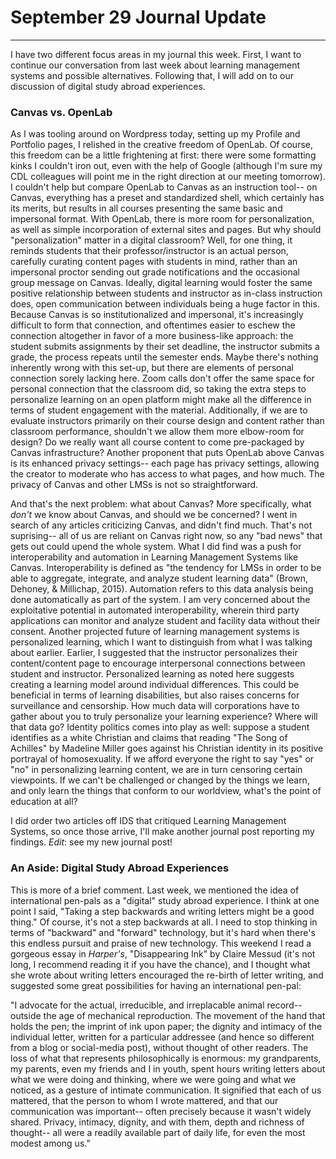# September 29 Journal Update
--- 
I have two different focus areas in my journal this week. First, I want to continue our conversation from last week about learning management systems and possible alternatives. Following that, I will add on to our discussion of digital study abroad experiences. 

### Canvas vs. OpenLab
As I was tooling around on Wordpress today, setting up my Profile and Portfolio pages, I relished in the creative freedom of OpenLab. Of course, this freedom can be a little frightening at first: there were some formatting kinks I couldn't iron out, even with the help of Google (although I'm sure my CDL colleagues will point me in the right direction at our meeting tomorrow). I couldn't help but compare OpenLab to Canvas as an instruction tool-- on Canvas, everything has a preset and standardized shell, which certainly has its merits, but results in all courses presenting the same basic and impersonal format. With OpenLab, there is more room for personalization, as well as simple incorporation of external sites and pages. But why should "personalization" matter in a digital classroom? Well, for one thing, it reminds students that their professor/instructor is an actual person, carefully curating content pages with students in mind, rather than an impersonal proctor sending out grade notifications and the occasional group message on Canvas. Ideally, digital learning would foster the same positive relationship between students and instructor as in-class instruction does, open communication between individuals being a huge factor in this. Because Canvas is so institutionalized and impersonal, it's increasingly difficult to form that connection, and oftentimes easier to eschew the connection altogether in favor of a more business-like approach: the student submits assignments by their set deadline, the instructor submits a grade, the process repeats until the semester ends. Maybe there's nothing inherently wrong with this set-up, but there are elements of personal connection sorely lacking here. Zoom calls don't offer the same space for personal connection that the classroom did, so taking the extra steps to personalize learning on an open platform might make all the difference in terms of student engagement with the material. Additionally, if we are to evaluate instructors primarily on their course design and content rather than classroom performance, shouldn't we allow them more elbow-room for design? Do we really want all course content to come pre-packaged by Canvas infrastructure? Another proponent that puts OpenLab above Canvas is its enhanced privacy settings-- each page has privacy settings, allowing the creator to moderate who has access to what pages, and how much. The privacy of Canvas and other LMSs is not so straightforward. 

And that's the next problem: what about Canvas? More specifically, what *don't* we know about Canvas, and should we be concerned? I went in search of any articles criticizing Canvas, and didn't find much. That's not suprising-- all of us are reliant on Canvas right now, so any "bad news" that gets out could upend the whole system. What I did find was a push for interoperability and automation in Learning Management Systems like Canvas. Interoperability is defined as "the tendency for LMSs in order to be able to aggregate, integrate, and analyze student learning data" (Brown, Dehoney, & Millichap, 2015). Automation refers to this data analysis being done automatically as part of the system. I am very concerned about the exploitative potential in automated interoperability, wherein third party applications can monitor and analyze student and facility data without their consent. Another projected future of learning management systems is personalized learning, which I want to distinguish from what I was talking about earlier. Earlier, I suggested that the instructor personalizes their content/content page to encourage interpersonal connections between student and instructor. Personalized learning as noted here suggests creating a learning model around individual differences. This could be beneficial in terms of learning disabilities, but also raises concerns for surveillance and censorship. How much data will corporations have to gather about you to truly personalize your learning experience? Where will that data go? Identity politics comes into play as well: suppose a student identifies as a white Christian and claims that reading "The Song of Achilles" by Madeline Miller goes against his Christian identity in its positive portrayal of homosexuality. If we afford everyone the right to say "yes" or "no" in personalizing learning content, we are in turn censoring certain viewpoints. If we can't be challenged or changed by the things we learn, and only learn the things that conform to our worldview, what's the point of education at all? 

I did order two articles off IDS that critiqued Learning Management Systems, so once those arrive, I'll make another journal post reporting my findings. *Edit*: see my new journal post!

### An Aside: Digital Study Abroad Experiences
This is more of a brief comment. Last week, we mentioned the idea of international pen-pals as a "digital" study abroad experience. I think at one point I said, "Taking a step backwards and writing letters might be a good thing." Of course, it's not a step backwards at all. I need to stop thinking in terms of "backward" and "forward" technology, but it's hard when there's this endless pursuit and praise of new technology. This weekend I read a gorgeous essay in *Harper's*, "Disappearing Ink" by Claire Messud (it's not long, I recommend reading it if you have the chance), and I thought what she wrote about writing letters encouraged the re-birth of letter writing, and suggested some great possibilities for having an international pen-pal: 

"I advocate for the actual, irreducible, and irreplacable animal record-- outside the age of mechanical reproduction. The movement of the hand that holds the pen; the imprint of ink upon paper; the dignity and intimacy of the individual letter, written for a particular addressee (and hence so different from a blog or social-media post), without thought of other readers. The loss of what that represents philosophically is enormous: my grandparents, my parents, even my friends and I in youth, spent hours writing letters about what we were doing and thinking, where we were going and what we noticed, as a gesture of intimate communication. It signified that each of us mattered, that the person to whom I wrote mattered, and that our communication was important-- often precisely because it wasn't widely shared. Privacy, intimacy, dignity, and with them, depth and richness of thought-- all were a readily available part of daily life, for even the most modest among us." 
